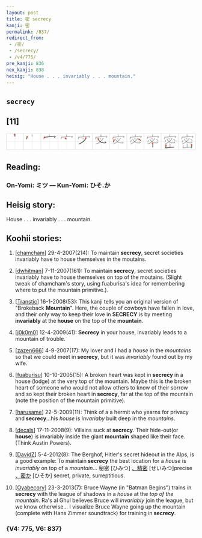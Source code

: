 ```yaml
---
layout: post
title: 密 secrecy
kanji: 密
permalink: /837/
redirect_from:
 - /密/
 - /secrecy/
 - /v4/775/
pre_kanji: 836
nex_kanji: 838
heisig: "House . . . invariably . . . mountain."
---
```


## `secrecy`

## [11]

<div class="stroke"><img src="../images/E5AF86.png" /></div>

## Reading:

### On-Yomi: ミツ &mdash; Kun-Yomi: ひそ.か

## Heisig story:

House . . . invariably . . . mountain.

## Koohii stories:

1) [<a href="http://kanji.koohii.com/profile/chamcham">chamcham</a>] 29-4-2007(214): To maintain<strong> secrecy</strong>, secret societies invariably have to house themselves in the moutains.

2) [<a href="http://kanji.koohii.com/profile/dwhitman">dwhitman</a>] 7-11-2007(161): To maintain<strong> secrecy</strong>, secret societies invariably have to house themselves on top of the moutains. (Slight tweak of chamcham&#039;s story, using fuaburisa&#039;s idea for remembering where to put the mountain primitive.).

3) [<a href="http://kanji.koohii.com/profile/Transtic">Transtic</a>] 16-1-2008(53): This kanji tells you an original version of &quot;Brokeback <strong>Mountain</strong>&quot;. Here, the couple of cowboys have fallen in love, and their only way to keep their love in <strong>SECRECY</strong> is by meeting <strong>invariably</strong> at the<strong> house</strong> on the top of the <strong>mountain</strong>.

4) [<a href="http://kanji.koohii.com/profile/j0k0m0">j0k0m0</a>] 12-4-2009(41): <strong>Secrecy</strong> in your house, invariably leads to a mountain of trouble.

5) [<a href="http://kanji.koohii.com/profile/zazen666">zazen666</a>] 4-9-2007(17): My lover and I had a <em>house</em> in the <em>mountains</em> so that we could meet in<strong> secrecy</strong>, but it was <em>invariably</em> found out by my wife.

6) [<a href="http://kanji.koohii.com/profile/fuaburisu">fuaburisu</a>] 10-10-2005(15): A broken heart was kept in<strong> secrecy</strong> in a house (lodge) at the very top of the mountain. Maybe this is the broken heart of someone who would not allow others to know of their sorrow and so kept their broken heart in<strong> secrecy</strong>, far at the top of the mountain (note the position of the mountain primitive).

7) [<a href="http://kanji.koohii.com/profile/harusame">harusame</a>] 22-5-2009(11): Think of a a hermit who yearns for privacy and<strong> secrecy</strong>...his <em>house</em> is <em>invariaby</em> built deep in the <em>mountains</em>.

8) [<a href="http://kanji.koohii.com/profile/decals">decals</a>] 17-11-2008(9): Villains suck at<strong> secrecy</strong>. Their hide-out(or <strong>house</strong>) is invariably inside the giant <strong>mountain</strong> shaped like their face. (Think Austin Powers).

9) [<a href="http://kanji.koohii.com/profile/DavidZ">DavidZ</a>] 5-4-2012(8): The Berghof, Hitler&#039;s secret hideout in the Alps, is a good example: To maintain<strong> secrecy</strong> the best location for a <em>house</em> is <em>invariably</em> on top of a <em>mountain</em>... 秘密 [ひみつ] <a href="http://google.com/#q=、精密">、精密</a> [せいみつ]precise <a href="http://google.com/#q=、密か">、密か</a> [ひそか] secret, private, surreptitious.

10) [<a href="http://kanji.koohii.com/profile/Oyabecory">Oyabecory</a>] 23-3-2013(7): Bruce Wayne (in &quot;Batman Begins&quot;) trains in<strong> secrecy</strong> with the league of shadows in a <em>house</em> at the <em>top of the mountain</em>. Ra&#039;s al Ghul believes Bruce will <em>invariably</em> join the league, but we know otherwise... I visualize Bruce Wayne going up the mountain (complete with Hans Zimmer soundtrack) for training in<strong> secrecy</strong>.

### {V4: 775, V6: 837}
